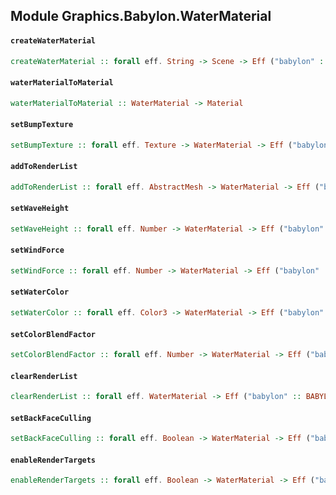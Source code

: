 ## Module Graphics.Babylon.WaterMaterial

#### `createWaterMaterial`

``` purescript
createWaterMaterial :: forall eff. String -> Scene -> Eff ("babylon" :: BABYLON | eff) WaterMaterial
```

#### `waterMaterialToMaterial`

``` purescript
waterMaterialToMaterial :: WaterMaterial -> Material
```

#### `setBumpTexture`

``` purescript
setBumpTexture :: forall eff. Texture -> WaterMaterial -> Eff ("babylon" :: BABYLON | eff) Unit
```

#### `addToRenderList`

``` purescript
addToRenderList :: forall eff. AbstractMesh -> WaterMaterial -> Eff ("babylon" :: BABYLON | eff) Unit
```

#### `setWaveHeight`

``` purescript
setWaveHeight :: forall eff. Number -> WaterMaterial -> Eff ("babylon" :: BABYLON | eff) Unit
```

#### `setWindForce`

``` purescript
setWindForce :: forall eff. Number -> WaterMaterial -> Eff ("babylon" :: BABYLON | eff) Unit
```

#### `setWaterColor`

``` purescript
setWaterColor :: forall eff. Color3 -> WaterMaterial -> Eff ("babylon" :: BABYLON | eff) Unit
```

#### `setColorBlendFactor`

``` purescript
setColorBlendFactor :: forall eff. Number -> WaterMaterial -> Eff ("babylon" :: BABYLON | eff) Unit
```

#### `clearRenderList`

``` purescript
clearRenderList :: forall eff. WaterMaterial -> Eff ("babylon" :: BABYLON | eff) Unit
```

#### `setBackFaceCulling`

``` purescript
setBackFaceCulling :: forall eff. Boolean -> WaterMaterial -> Eff ("babylon" :: BABYLON | eff) Unit
```

#### `enableRenderTargets`

``` purescript
enableRenderTargets :: forall eff. Boolean -> WaterMaterial -> Eff ("babylon" :: BABYLON | eff) Unit
```


